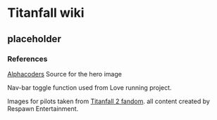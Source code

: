 # Titanfall wiki

## placeholder

### References

[Alphacoders](https://wall.alphacoders.com/big.php?i=519153) Source for the hero image

Nav-bar toggle function used from Love running project.

Images for pilots taken from [Titanfall 2 fandom](https://titanfall2.fandom.com/wiki/Titanfall_2_Wiki).
all content created by Respawn Entertainment.
